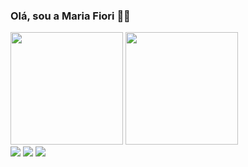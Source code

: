 ### Olá, sou a Maria Fiori 🐱‍🐉

<div>
	<img height="180em" src="https://github-readme-status.vercel.app/api?username=MaduFiori&show_icons=true&include_all_commits=true&count_private=true&bg_color=000000&border_color=000000&text_color=F0F8FF"/>
	<img height="180em" src="https://github-readme-stats.vercel.app/api/top-langs/?username=MaduFiori&layout=compact&bg_color=000000&border_color=000000&text_color=F0F8FF"/>
</div>

<div>
	<a href="https://www.linkedin.com/in/maria-eduarda-fiori22" target="_blank"><img src="https://img.shields.io/badge/-LinkedIn-%230077B5?style=for-the-badge&logo=linkedin&logoColor=white" target="_blank"></a>
  <a href="https://instagram.com/eufiorii" target="_blank"><img src="https://img.shields.io/badge/-Instagram-%23E4405F?style=for-the-badge&logo=instagram&logoColor=white" target="_blank"></a>
  <a href = "mailto:fiori22eduarda@gmail.com"><img src="https://img.shields.io/badge/-Gmail-%23333?style=for-the-badge&logo=gmail&logoColor=white" target="_blank"></a>
</div>
